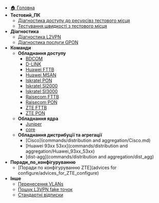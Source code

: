 * [🏠 Головна](/README.md)
* **Тестовий_ПК**
  * [Діагностика доступу до ресурсівз тестового місця](test_pc/Check_access_to_resources_from_test_pc)
  * [Тестування швидкості з тестового місця](test_pc/Speed_testing)
* **Діагностика**
  * [Діагностика L2VPN](diagnostics/L2VPN_diagnostic)
  * [Діагностика послуги GPON](diagnostics/GPON_diagnostic)
* **Команди**
  * **Обладнання доступу**
    * [BDCOM](commands/access/BDCOM.md)
    * [D-LINK](commands/access/D-LINK.md)
    * [Huawei FTTB](commands/access/Huawei_FTTB)
    * [Huawei MSAN](commands/access/Huawei_MSAN)
    * [Iskratel PON](commands/access/Iskratel_PON)
    * [Iskratel SI2000](commands/access/Iskratel_SI2000)
    * [Iskratel SI3000](commands/access/Iskratel_SI3000)
    * [Raisecom FTTB](commands/access/Raisecom_FTTB)
    * [Raisecom PON](commands/access/Raisecom_PON)
    * [ZTE FTTB](commands/access/ZTE_FTTB)
    * [ZTE PON](commands/access/ZTE_PON)
  * **Обладнання ядра**
    * [Juniper](commands/core/Juniper.md)
    * [core](commands/core/core.md)
  * **Обладнання дистрибуції та агрегації**
    * [Cisco](commands/distribution and aggregation/Cisco.md)
    * [Huawei 93xx 53xx](commands/distribution and aggregation/Huawei_93xx_53xx)
    * [dist-agg](commands/distribution and aggregation/dist_agg)
* **Поради_по_конфігуруванню**
  * [Поради по конфігуруванню ZTE](advices for configure/advices_for_ZTE_configure)
* **Інше**
  * [Перенесення VLANs](others/VLAN_transfer_during_planned_work)
  * [Пошук L3VPN fake точок](others/how_find_L3VPN_fake_point)
  * [Стандартні відписки](others/Standart_answers)

